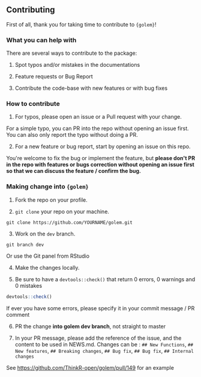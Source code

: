 ## Contributing 

First of all, thank you for taking time to contribute to `{golem}`!

### What you can help with

There are several ways to contribute to the package: 

1. Spot typos and/or mistakes in the documentations 

1. Feature requests or Bug Report

1. Contribute the code-base with new features or with bug fixes

### How to contribute

1. For typos, please open an issue or a Pull request with your change. 

For a simple typo, you can PR into the repo without opening an issue first. 
You can also only report the typo without doing a PR. 

2. For a new feature or bug report, start by opening an issue on this repo. 

You're welcome to fix the bug or implement the feature, but __please don't PR in the repo with features or bugs correction without opening an issue first so that we can discuss the feature / confirm the bug.__ 

### Making change into `{golem}`

1. Fork the repo on your profile. 

2. `git clone` your repo on your machine.

  ```
  git clone https://github.com/YOURNAME/golem.git
  ```

3. Work on the `dev` branch.
 
  ```
  git branch dev
  ```

  Or use the Git panel from RStudio 

4. Make the changes locally. 

5. Be sure to have a `devtools::check()` that return 0 errors, 0 warnings and 0 mistakes

  ```r
  devtools::check()
  ```
  
  If ever you have some errors, please specify it in your commit message / PR comment

6. PR the change __into golem dev branch__, not straight to master

7. In your PR message, please add the reference of the issue, and the content to be used in NEWS.md. Changes can be : `## New Functions`, `## New features`, `## Breaking changes`, `## Bug fix`, `## Bug fix`, `## Internal changes`

  See https://github.com/ThinkR-open/golem/pull/149 for an example
